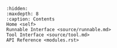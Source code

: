 ```{toctree}
:hidden:
:maxdepth: 8
:caption: Contents
Home <self>
Runnable Interface <source/runnable.md>
Tool Interface <source/tool.md>
API Reference <modules.rst>
```
```{include} source/home.md
